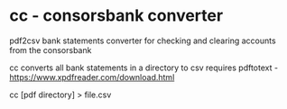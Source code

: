 # cc - consorsbank converter
pdf2csv bank statements converter for checking and clearing accounts from the consorsbank

cc converts all bank statements in a directory to csv
requires pdftotext - https://www.xpdfreader.com/download.html

cc [pdf directory] > file.csv
